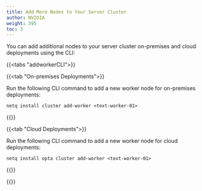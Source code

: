 ```yaml
---
title: Add More Nodes to Your Server Cluster
author: NVIDIA
weight: 395
toc: 3
---
```


You can add additional nodes to your server cluster on-premises and cloud deployments using the CLI:

{{<tabs "addworkerCLI">}}

{{<tab "On-premises Deployments">}}

Run the following CLI command to add a new worker node for on-premises deployments:

```
netq install cluster add-worker <text-worker-01>
```

{{</tab>}}

{{<tab "Cloud Deployments">}}

Run the following CLI command to add a new worker node for cloud deployments:

```
netq install opta cluster add-worker <text-worker-01>
```

{{</tab>}}

{{</tabs>}}